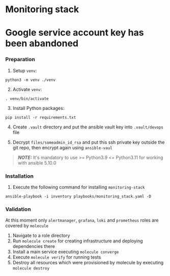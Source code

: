 # Monitoring stack

# Google service account key has been abandoned

### Preparation

1. Setup `venv`:

```shell
python3 -m venv ./venv
```

2. Activate `venv`:

```shell
. venv/bin/activate
```

3. Install Python packages:

```shell
pip install -r requirements.txt
```

4. Create `.vault` directory and put the ansible vault key into `.vault/devops` file

5. Decrypt `files/someadmin_id_rsa` and put this ssh private key outside the git repo, then encrypt again
   using `ansible-vaul`

> **_NOTE:_**  It's mandatory to use >= Python3.9 <= Python3.11 for working with ansible 5.10.0

### Installation

1. Execute the following command for installing `monitoring-stack`

```shell
ansible-playbook -i inventory playbooks/monitoring_stack.yaml -D
```

### Validation

At this moment only `alertmanager`, `grafana`, `loki` and `prometheus` roles are covered by `molecule`

1. Navigate to a role directory
2. Run `molecule create` for creating infrastructure and deploying dependencies there
3. Install a main service executing `molecule converge`
3. Execute `molecule verify` for running tests
4. Destroy all resources which were provisioned by molecule by executing `molecule destroy`
